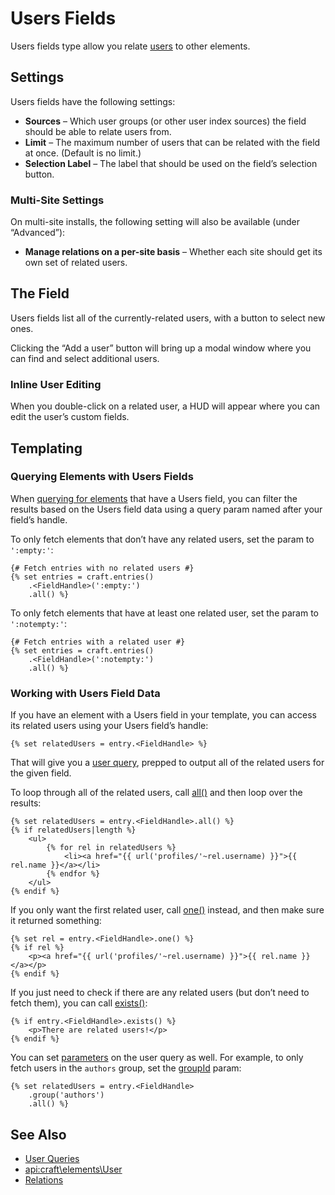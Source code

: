 # Users Fields

Users fields type allow you relate [users](users.md) to other elements.

## Settings

Users fields have the following settings:

- **Sources** – Which user groups (or other user index sources) the field should be able to relate users from.
- **Limit** – The maximum number of users that can be related with the field at once. (Default is no limit.)
- **Selection Label** – The label that should be used on the field’s selection button.

### Multi-Site Settings

On multi-site installs, the following setting will also be available (under “Advanced”):

- **Manage relations on a per-site basis** – Whether each site should get its own set of related users.

## The Field

Users fields list all of the currently-related users, with a button to select new ones.

Clicking the “Add a user” button will bring up a modal window where you can find and select additional users.

### Inline User Editing

When you double-click on a related user, a HUD will appear where you can edit the user’s custom fields.

## Templating

### Querying Elements with Users Fields

When [querying for elements](dev/element-queries/README.md) that have a Users field, you can filter the results based on the Users field data using a query param named after your field’s handle.

To only fetch elements that don’t have any related users, set the param to `':empty:'`:

```twig
{# Fetch entries with no related users #}
{% set entries = craft.entries()
    .<FieldHandle>(':empty:')
    .all() %}
```

To only fetch elements that have at least one related user, set the param to `':notempty:'`:

```twig
{# Fetch entries with a related user #}
{% set entries = craft.entries()
    .<FieldHandle>(':notempty:')
    .all() %}
```

### Working with Users Field Data

If you have an element with a Users field in your template, you can access its related users using your Users field’s handle:

```twig
{% set relatedUsers = entry.<FieldHandle> %}
```

That will give you a [user query](dev/element-queries/user-queries.md), prepped to output all of the related users for the given field.

To loop through all of the related users, call [all()](api:craft\db\Query::all()) and then loop over the results:

```twig
{% set relatedUsers = entry.<FieldHandle>.all() %}
{% if relatedUsers|length %}
    <ul>
        {% for rel in relatedUsers %}
            <li><a href="{{ url('profiles/'~rel.username) }}">{{ rel.name }}</a></li>
        {% endfor %}
    </ul>
{% endif %}
```

If you only want the first related user, call [one()](api:craft\db\Query::one()) instead, and then make sure it returned something:

```twig
{% set rel = entry.<FieldHandle>.one() %}
{% if rel %}
    <p><a href="{{ url('profiles/'~rel.username) }}">{{ rel.name }}</a></p>
{% endif %}
```

If you just need to check if there are any related users (but don’t need to fetch them), you can call [exists()](api:craft\db\Query::exists()):

```twig
{% if entry.<FieldHandle>.exists() %}
    <p>There are related users!</p>
{% endif %}
```

You can set [parameters](dev/element-queries/user-queries.md#parameters) on the user query as well. For example, to only fetch users in the `authors` group, set the [groupId](dev/element-queries/user-queries.md#groupid) param:

```twig
{% set relatedUsers = entry.<FieldHandle>
    .group('authors')
    .all() %}
```

## See Also

* [User Queries](dev/element-queries/user-queries.md)
* <api:craft\elements\User>
* [Relations](relations.md)
